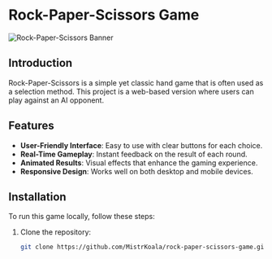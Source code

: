 # Rock-Paper-Scissors Game

![Rock-Paper-Scissors Banner](https://wrpsa.com/wp-content/uploads/2021/08/Banner_3.jpg)

## Introduction
Rock-Paper-Scissors is a simple yet classic hand game that is often used as a selection method. This project is a web-based version where users can play against an AI opponent.

## Features
- **User-Friendly Interface**: Easy to use with clear buttons for each choice.
- **Real-Time Gameplay**: Instant feedback on the result of each round.
- **Animated Results**: Visual effects that enhance the gaming experience.
- **Responsive Design**: Works well on both desktop and mobile devices.

## Installation
To run this game locally, follow these steps:

1. Clone the repository:
   ```bash
   git clone https://github.com/MistrKoala/rock-paper-scissors-game.git
